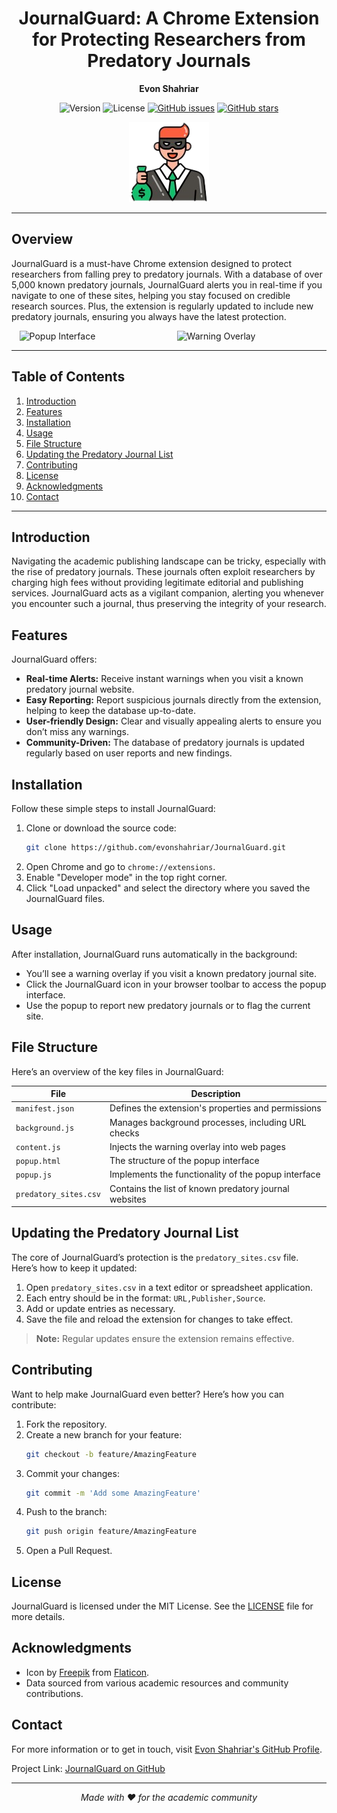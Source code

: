 <div align="center">

# JournalGuard: A Chrome Extension for Protecting Researchers from Predatory Journals

**Evon Shahriar**

![Version](https://img.shields.io/badge/version-1.1-blue.svg)
![License](https://img.shields.io/badge/license-MIT-green.svg)
[![GitHub issues](https://img.shields.io/github/issues/evonshahriar/JournalGuard.svg)](https://github.com/evonshahriar/JournalGuard/issues)
[![GitHub stars](https://img.shields.io/github/stars/evonshahriar/JournalGuard.svg)](https://github.com/evonshahriar/JournalGuard/stargazers)

<img src="icons/icon128.png" alt="JournalGuard Logo" width="128px" height="128px">

</div>

---

## Overview

JournalGuard is a must-have Chrome extension designed to protect researchers from falling prey to predatory journals. With a database of over 5,000 known predatory journals, JournalGuard alerts you in real-time if you navigate to one of these sites, helping you stay focused on credible research sources. Plus, the extension is regularly updated to include new predatory journals, ensuring you always have the latest protection.

<div style="display: flex; justify-content: space-around; align-items: center;">
    <img src="Screenshot%202024-07-23%2012.24.20%20PM.png" alt="Popup Interface" width="45%">
    <img src="Screenshot%202024-07-23%2012.25.13%20PM.png" alt="Warning Overlay" width="45%">
</div>

---

## Table of Contents

1. [Introduction](#introduction)
2. [Features](#features)
3. [Installation](#installation)
4. [Usage](#usage)
5. [File Structure](#file-structure)
6. [Updating the Predatory Journal List](#updating-the-predatory-journal-list)
7. [Contributing](#contributing)
8. [License](#license)
9. [Acknowledgments](#acknowledgments)
10. [Contact](#contact)

---

## Introduction

Navigating the academic publishing landscape can be tricky, especially with the rise of predatory journals. These journals often exploit researchers by charging high fees without providing legitimate editorial and publishing services. JournalGuard acts as a vigilant companion, alerting you whenever you encounter such a journal, thus preserving the integrity of your research.

## Features

JournalGuard offers:

- **Real-time Alerts:** Receive instant warnings when you visit a known predatory journal website.
- **Easy Reporting:** Report suspicious journals directly from the extension, helping to keep the database up-to-date.
- **User-friendly Design:** Clear and visually appealing alerts to ensure you don’t miss any warnings.
- **Community-Driven:** The database of predatory journals is updated regularly based on user reports and new findings.

## Installation

Follow these simple steps to install JournalGuard:

1. Clone or download the source code:
   ```bash
   git clone https://github.com/evonshahriar/JournalGuard.git
   ```
2. Open Chrome and go to `chrome://extensions`.
3. Enable "Developer mode" in the top right corner.
4. Click "Load unpacked" and select the directory where you saved the JournalGuard files.

## Usage

After installation, JournalGuard runs automatically in the background:

- You’ll see a warning overlay if you visit a known predatory journal site.
- Click the JournalGuard icon in your browser toolbar to access the popup interface.
- Use the popup to report new predatory journals or to flag the current site.

## File Structure

Here’s an overview of the key files in JournalGuard:

| File | Description |
|------|-------------|
| `manifest.json` | Defines the extension's properties and permissions |
| `background.js` | Manages background processes, including URL checks |
| `content.js` | Injects the warning overlay into web pages |
| `popup.html` | The structure of the popup interface |
| `popup.js` | Implements the functionality of the popup interface |
| `predatory_sites.csv` | Contains the list of known predatory journal websites |

## Updating the Predatory Journal List

The core of JournalGuard’s protection is the `predatory_sites.csv` file. Here’s how to keep it updated:

1. Open `predatory_sites.csv` in a text editor or spreadsheet application.
2. Each entry should be in the format: `URL,Publisher,Source`.
3. Add or update entries as necessary.
4. Save the file and reload the extension for changes to take effect.

> **Note:** Regular updates ensure the extension remains effective.

## Contributing

Want to help make JournalGuard even better? Here’s how you can contribute:

1. Fork the repository.
2. Create a new branch for your feature:
   ```bash
   git checkout -b feature/AmazingFeature
   ```
3. Commit your changes:
   ```bash
   git commit -m 'Add some AmazingFeature'
   ```
4. Push to the branch:
   ```bash
   git push origin feature/AmazingFeature
   ```
5. Open a Pull Request.

## License

JournalGuard is licensed under the MIT License. See the [LICENSE](LICENSE) file for more details.

## Acknowledgments

- Icon by [Freepik](https://www.freepik.com) from [Flaticon](https://www.flaticon.com).
- Data sourced from various academic resources and community contributions.

## Contact

For more information or to get in touch, visit [Evon Shahriar's GitHub Profile](https://github.com/evonshahriar).

Project Link: [JournalGuard on GitHub](https://github.com/evonshahriar/JournalGuard)

---

<div align="center">

*Made with ❤️ for the academic community*

</div>
